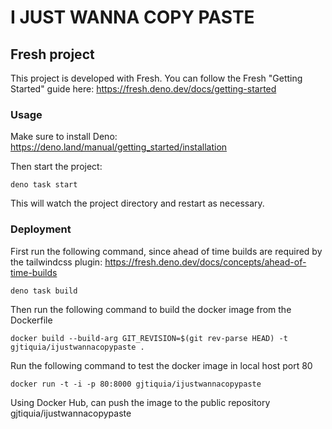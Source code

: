 # I JUST WANNA COPY PASTE

## Fresh project

This project is developed with Fresh. You can follow the Fresh "Getting Started"
guide here: https://fresh.deno.dev/docs/getting-started

### Usage

Make sure to install Deno: https://deno.land/manual/getting_started/installation

Then start the project:

```
deno task start
```

This will watch the project directory and restart as necessary.

### Deployment

First run the following command, since ahead of time builds are required by the
tailwindcss plugin: https://fresh.deno.dev/docs/concepts/ahead-of-time-builds

```
deno task build
```

Then run the following command to build the docker image from the Dockerfile

```
docker build --build-arg GIT_REVISION=$(git rev-parse HEAD) -t gjtiquia/ijustwannacopypaste .
```

Run the following command to test the docker image in local host port 80

```
docker run -t -i -p 80:8000 gjtiquia/ijustwannacopypaste
```

Using Docker Hub, can push the image to the public repository gjtiquia/ijustwannacopypaste